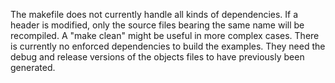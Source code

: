 The makefile does not currently handle all kinds of dependencies. If a header is modified, only the source files bearing the same name will be recompiled. A "make clean" might be useful in more complex cases.
There is currently no enforced dependencies to build the examples. They need the debug and release versions of the objects files to have previously been generated.

